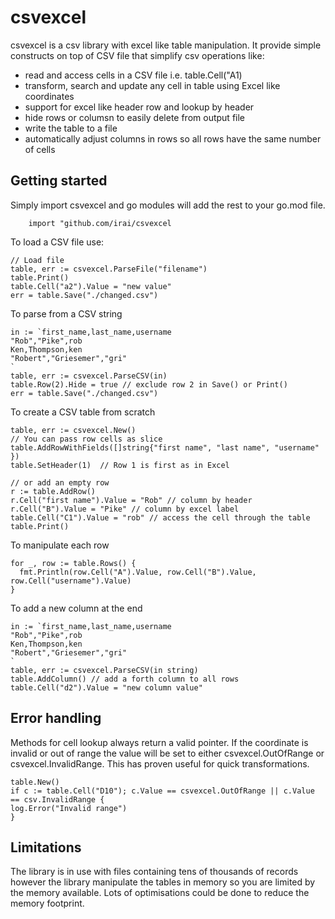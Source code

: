 
# csvexcel
csvexcel is a csv library with excel like table manipulation. It provide simple constructs on top of CSV file that 
simplify csv operations like:
- read and access cells in a CSV file i.e. table.Cell("A1)
- transform, search and update any cell in table using Excel like coordinates
- support for excel like header row and lookup by header
- hide rows or columsn to easily delete from output file
- write the table to a file
- automatically adjust columns in rows so all rows have the same number of cells

## Getting started
Simply import csvexcel and go modules will add the rest to your go.mod file.
```golang
	import "github.com/irai/csvexcel
```

To load a CSV file use:
```golang
// Load file
table, err := csvexcel.ParseFile("filename")
table.Print()
table.Cell("a2").Value = "new value"
err = table.Save("./changed.csv")
```

To parse from a CSV string
```
in := `first_name,last_name,username
"Rob","Pike",rob
Ken,Thompson,ken
"Robert","Griesemer","gri"
`
table, err := csvexcel.ParseCSV(in)
table.Row(2).Hide = true // exclude row 2 in Save() or Print()
err = table.Save("./changed.csv")
```

To create a CSV table from scratch
```
table, err := csvexcel.New()
// You can pass row cells as slice
table.AddRowWithFields([]string{"first name", "last name", "username" })
table.SetHeader(1)  // Row 1 is first as in Excel

// or add an empty row
r := table.AddRow()
r.Cell("first name").Value = "Rob" // column by header
r.Cell("B").Value = "Pike" // column by excel label
table.Cell("C1").Value = "rob" // access the cell through the table
table.Print()
```

To manipulate each row
```golang
for _, row := table.Rows() {
  fmt.Println(row.Cell("A").Value, row.Cell("B").Value, row.Cell("username").Value)
}
```

To add a new column at the end
```golang
in := `first_name,last_name,username
"Rob","Pike",rob
Ken,Thompson,ken
"Robert","Griesemer","gri"
`
table, err := csvexcel.ParseCSV(in string)
table.AddColumn() // add a forth column to all rows
table.Cell("d2").Value = "new column value"
```

## Error handling
Methods for cell lookup always return a valid pointer. If the coordinate is invalid or out of range the 
value will be set to either csvexcel.OutOfRange or csvexcel.InvalidRange. This has proven useful for quick transformations.

```golang
table.New()
if c := table.Cell("D10"); c.Value == csvexcel.OutOfRange || c.Value == csv.InvalidRange {
log.Error("Invalid range")
}
```

## Limitations
The library is in use with files containing tens of thousands of records however the library manipulate the tables 
in memory so you are limited by the memory available. Lots of optimisations could be done to reduce the memory footprint.
